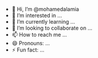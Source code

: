- 👋 Hi, I’m @mohamedalamia
- 👀 I’m interested in ...
- 🌱 I’m currently learning ...
- 💞️ I’m looking to collaborate on ...
- 📫 How to reach me ...
- 😄 Pronouns: ...
- ⚡ Fun fact: ...

<!---
mohamedalamia/mohamedalamia is a ✨ special ✨ repository because its `README.md` (this file) appears on your GitHub profile.
You can click the Preview link to take a look at your changes.
--->
